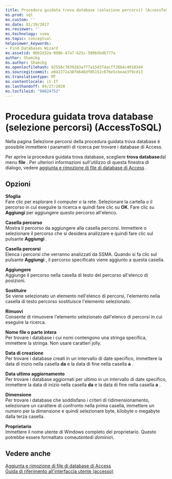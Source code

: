 ```yaml
---
title: Procedura guidata trova database (selezione percorsi) (AccessToSQL) | Microsoft Docs
ms.prod: sql
ms.custom: ''
ms.date: 01/19/2017
ms.reviewer: ''
ms.technology: ssma
ms.topic: conceptual
helpviewer_keywords:
- Find Databases Wizard
ms.assetid: 00b2d32a-998b-47a7-b25c-589b5bd6777a
author: Shamikg
ms.author: Shamikg
ms.openlocfilehash: 82558c7839263a777a15d374acff28b4c40103d4
ms.sourcegitcommit: e042272a38fb646df05152c676e5cbeae3f9cd13
ms.translationtype: MT
ms.contentlocale: it-IT
ms.lasthandoff: 04/27/2020
ms.locfileid: "68024752"
---
```

# <a name="find-databases-wizard-select-locations-accesstosql"></a>Procedura guidata trova database (selezione percorsi) (AccessToSQL)
Nella pagina Selezione percorsi della procedura guidata trova database è possibile immettere i parametri di ricerca per trovare i database di Access.  
  
Per aprire la procedura guidata trova database, scegliere **trova database**dal menu **file** . Per ulteriori informazioni sull'utilizzo di questa finestra di dialogo, vedere [aggiunta e rimozione di file di database di Access](adding-and-removing-access-database-files-accesstosql.md) .  
  
## <a name="options"></a>Opzioni  
**Sfoglia**  
Fare clic per esplorare il computer o la rete. Selezionare la cartella o il percorso in cui eseguire la ricerca e quindi fare clic su **OK**. Fare clic su **Aggiungi** per aggiungere questo percorso all'elenco.  
  
**Casella percorso**  
Mostra il percorso da aggiungere alla casella percorsi. Immettere o selezionare il percorso che si desidera analizzare e quindi fare clic sul pulsante **Aggiungi** .  
  
**Casella percorsi**  
Elenca i percorsi che verranno analizzati da SSMA. Quando si fa clic sul pulsante **Aggiungi** , il percorso specificato viene aggiunto a questa casella.  
  
**Aggiungere**  
Aggiunge il percorso nella casella di testo del percorso all'elenco di posizioni.  
  
**Sostituire**  
Se viene selezionato un elemento nell'elenco di percorsi, l'elemento nella casella di testo percorso sostituisce l'elemento selezionato.  
  
**Rimuovi**  
Consente di rimuovere l'elemento selezionato dall'elenco di percorsi in cui eseguire la ricerca.  
  
**Nome file o parte intera**  
Per trovare i database i cui nomi contengono una stringa specifica, immettere la stringa. Non usare caratteri jolly.  
  
**Data di creazione**  
Per trovare i database creati in un intervallo di date specifico, immettere la data di inizio nella casella **da** e la data di fine nella casella **a** .  
  
**Data ultimo aggiornamento**  
Per trovare i database aggiornati per ultimo in un intervallo di date specifico, immettere la data di inizio nella casella **da** e la data di fine nella casella **a** .  
  
**Dimensione**  
Per trovare i database che soddisfano i criteri di ridimensionamento, selezionare un carattere di confronto nella prima casella, immettere un numero per la dimensione e quindi selezionare byte, kilobyte o megabyte dalla terza casella.  
  
**Proprietario**  
Immettere il nome utente di Windows completo del proprietario. Questo potrebbe essere formattato come*utente*di *dominio*\\.  
  
## <a name="see-also"></a>Vedere anche  
[Aggiunta e rimozione di file di database di Access](adding-and-removing-access-database-files-accesstosql.md)  
[Guida di riferimento all'interfaccia utente (accesso)](https://msdn.microsoft.com/af24c303-4a41-449b-9c86-d6558a97e839)  
  
